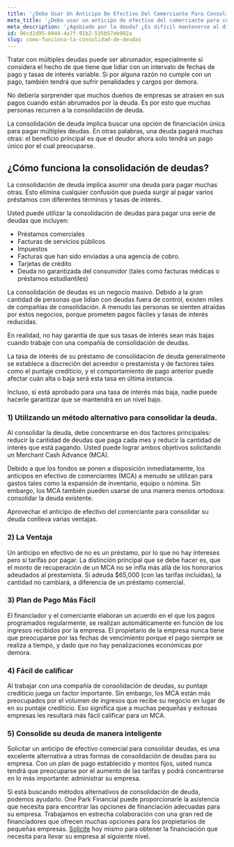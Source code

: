 ```yaml
---
title: '¿Debo Usar Un Anticipo De Efectivo Del Comerciante Para Consolidar Deudas?'
meta_title: '¿Debo usar un anticipo de efectivo del comerciante para consolidar deudas?'
meta_description: '¿Agobiado por la deuda? ¿Es difícil mantenerse al día con los pagos? Sacar un anticipo de efectivo del comerciante puede ser la opción que está buscando para consolidar su deuda en porciones digeribles y manejables.'
id: 96cd1d95-8044-4a7f-91b2-535b57eb982a
slug: como-funciona-la-consolidad-de-deudas
---
```

Tratar con múltiples deudas puede ser abrumador, especialmente si considera el hecho de que tiene que lidiar con un intervalo de fechas de pago y tasas de interés variable. Si por alguna razón no cumple con un pago, también tendrá que sufrir penalidades y cargos por demora. 

No debería sorprender que muchos dueños de empresas se atrasen en sus pagos cuando están abrumados por la deuda. Es por esto que muchas personas recurren a la consolidación de deuda.  

La consolidación de deuda implica buscar una opción de financiación única para pagar múltiples deudas. En otras palabras, una deuda pagará muchas otras: el beneficio principal es que el deudor ahora solo tendrá un pago único por el cual preocuparse. 

## ¿Cómo funciona la consolidación de deudas?

La consolidación de deuda implica asumir una deuda para pagar muchas otras. Esto elimina cualquier confusión que pueda surgir al pagar varios préstamos con diferentes términos y tasas de interés. 

Usted puede utilizar la consolidación de deudas para pagar una serie de deudas que incluyen:

- 	Préstamos comerciales
- 	Facturas de servicios públicos
- 	Impuestos
- 	Facturas que han sido enviadas a una agencia de cobro.
- 	Tarjetas de crédito
- 	Deuda no garantizada del consumidor (tales como facturas médicas o préstamos estudiantiles)

La consolidación de deudas es un negocio masivo. Debido a la gran cantidad de personas que lidian con deudas fuera de control, existen miles de compañías de consolidación. A menudo las personas se sienten atraídas por estos negocios, porque prometen pagos fáciles y tasas de interés reducidas. 

En realidad, no hay garantía de que sus tasas de interés sean más bajas cuando trabaje con una compañía de consolidación de deudas. 

La tasa de interés de su préstamo de consolidación de deuda generalmente se establece a discreción del acreedor o prestamista y de factores tales como el puntaje crediticio, y el comportamiento de pago anterior puede afectar cuán alta o baja será esta tasa en última instancia. 

Incluso, si está aprobado para una tasa de interés más baja, nadie puede hacerle garantizar que se mantendrá en un nivel bajo. 

### 1)	Utilizando un método alternativo para consolidar la deuda.

Al consolidar la deuda, debe concentrarse en dos factores principales: reducir la cantidad de deudas que paga cada mes y reducir la cantidad de interés que está pagando. Usted puede lograr ambos objetivos solicitando un Merchant Cash Advance (MCA). 

Debido a que los fondos se ponen a disposición inmediatamente, los anticipos en efectivo de  comerciantes (MCA) a menudo se utilizan para gastos tales como la expansión de inventario, equipo o nómina. Sin embargo, los MCA también pueden usarse de una manera menos ortodoxa: consolidar la deuda existente. 

Aprovechar el anticipo de efectivo del comerciante para consolidar su deuda conlleva varias ventajas. 

### 2)	La Ventaja

Un anticipo en efectivo de  no es un préstamo, por lo que no hay intereses pero sí tarifas por pagar.  La distinción principal que se debe hacer es, que el monto de recuperación de un MCA no se infla más allá de los honorarios adeudados al prestamista. Si adeuda $65,000 (con las tarifas incluidas), la cantidad no cambiará, a diferencia de un préstamo comercial. 

### 3)	Plan de Pago Más Fácil

El financiador y el comerciante elaboran un acuerdo en el que los pagos programados regularmente, se realizan automáticamente en función de los ingresos recibidos por la empresa. El propietario de la empresa nunca tiene que preocuparse por las fechas de vencimiento porque el pago siempre se realiza a tiempo, y dado que no hay penalizaciones económicas por demora.

### 4)	Fácil de calificar

Al trabajar con una compañía de consolidación de deudas, su puntaje crediticio juega un factor importante. Sin embargo, los MCA están más preocupados por el volumen de ingresos que recibe su negocio en lugar de en su puntaje crediticio. Eso significa que a muchas pequeñas y exitosas empresas les resultará más fácil calificar para un MCA. 

### 5)	Consolide su deuda de manera inteligente

Solicitar un anticipo de efectivo comercial para consolidar deudas, es una excelente alternativa a otras formas de consolidación de deudas para su empresa. Con un plan de pago establecido y montos fijos, usted nunca tendrá que preocuparse por el aumento de las tarifas y podrá concentrarse en lo más importante: administrar su empresa. 

Si está buscando métodos alternativos de consolidación de deuda, podemos ayudarlo. One Park Financial puede proporcionarle la asistencia que necesita para encontrar las opciones de financiación adecuadas para su empresa. Trabajamos en estrecha colaboración con una gran red de financiadores que ofrecen muchas opciones para los propietarios de pequeñas empresas. [Solicite]( https://www.oneparkfinancial.com/es/) hoy mismo para obtener la financiación que necesita para llevar su empresa al siguiente nivel.